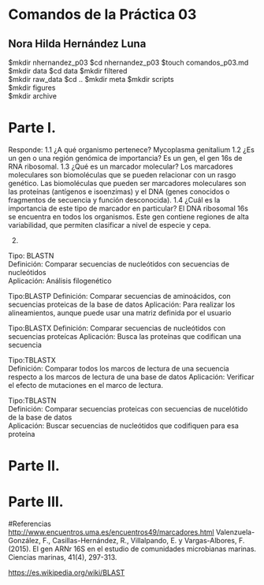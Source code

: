 # Comandos de la Práctica 03
## Nora Hilda Hernández Luna

$mkdir nhernandez_p03
$cd nhernandez_p03
$touch comandos_p03.md
$mkdir data
$cd data
$mkdir filtered  
$mkdir raw_data 
$cd .. 
$mkdir meta 
$mkdir scripts  
$mkdir figures  
$mkdir archive

# Parte I. 
Responde: 
1.1 ¿A qué organismo pertenece? 
Mycoplasma genitalium
1.2 ¿Es un gen o una región genómica de importancia? 
Es un gen, el gen 16s de RNA ribosomal.
1.3 ¿Qué es un marcador molecular? 
Los marcadores moleculares son biomoléculas que se pueden relacionar con un rasgo genético. Las biomoléculas que pueden ser marcadores moleculares son las proteínas (antígenos e isoenzimas) y el DNA (genes conocidos o fragmentos de secuencia y función desconocida). 
1.4 ¿Cuál es la importancia de este tipo de marcador en particular?
El DNA ribosomal 16s se encuentra en todos los organismos. Este gen contiene regiones de alta variabilidad, que permiten clasificar a nivel de especie y cepa.


2.

Tipo: BLASTN	
Definición: Comparar secuencias de nucleótidos con secuencias de nucleótidos	
Aplicación: Análisis filogenético

Tipo:BLASTP	
Definición: Comparar secuencias de aminoácidos, con secuencias proteicas de la base de datos
Aplicación: Para realizar los alineamientos, aunque puede usar una matriz definida por el usuario

Tipo:BLASTX	
Definición: Comparar secuencias de nucleótidos con secuencias proteícas	
Aplicación: Busca las proteínas que codifican una secuencia

Tipo:TBLASTX	
Definición: Comparar todos los marcos de lectura de una secuencia respecto a los marcos de lectura de una base de datos	
Aplicación: Verificar el efecto de mutaciones en el marco de lectura.

Tipo:TBLASTN	
Definición: Comparar secuencias proteicas con secuencias de nucelótido de la base de datos	
Aplicación: Buscar secuencias de nucleótidos que codifiquen para esa proteína

# Parte II.

# Parte III.

#Referencias
http://www.encuentros.uma.es/encuentros49/marcadores.html
Valenzuela-González, F., Casillas-Hernández, R., Villalpando, E. y Vargas-Albores, F. (2015). El gen ARNr 16S en el estudio de comunidades microbianas marinas. Ciencias marinas, 41(4), 297-313.

https://es.wikipedia.org/wiki/BLAST